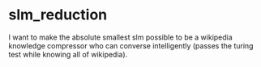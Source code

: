 # slm_reduction
I want to make the absolute smallest slm possible to be a wikipedia knowledge compressor who can converse intelligently (passes the turing test while knowing all of wikipedia).
